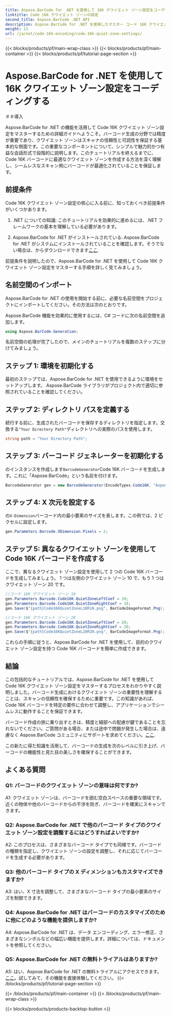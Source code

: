 ```yaml
---
title: Aspose.BarCode for .NET を使用して 16K クワイエット ゾーン設定をコーディングする
linktitle: Code 16K クワイエット ゾーンの設定
second_title: Aspose.BarCode .NET API
description: Aspose.BarCode for .NET を使用したマスター コード 16K クワイエット ゾーン。信頼性の高いスキャンのためにバーコード設定をカスタマイズします。
weight: 11
url: /ja/net/code-16k-encoding/code-16k-quiet-zone-settings/
---
```


{{< blocks/products/pf/main-wrap-class >}}
{{< blocks/products/pf/main-container >}}
{{< blocks/products/pf/tutorial-page-section >}}

# Aspose.BarCode for .NET を使用して 16K クワイエット ゾーン設定をコーディングする

＃＃導入

Aspose.BarCode for .NET の機能を活用して Code 16K クワイエット ゾーン設定をマスターするための詳細ガイドへようこそ。バーコード生成の分野では精度が重要であり、クワイエット ゾーンはスキャナの信頼性と可読性を保証する基本的な側面です。この重要なコンポーネントについて、シンプルで魅力的かつ有益な会話形式で段階的に説明します。このチュートリアルを終えるまでに、Code 16K バーコードに最適なクワイエット ゾーンを作成する方法を深く理解し、シームレスなスキャン用にバーコードが最適化されていることを保証します。

## 前提条件

Code 16K クワイエット ゾーン設定の核心に入る前に、知っておくべき前提条件がいくつかあります。

1. .NET についての知識: このチュートリアルを効果的に進めるには、.NET フレームワークの基本を理解している必要があります。

2.  Aspose.BarCode for .NET がインストールされている: Aspose.BarCode for .NET がシステムにインストールされていることを確認します。そうでない場合は、からダウンロードできます[ここ](https://releases.aspose.com/barcode/net/).

前提条件を説明したので、Aspose.BarCode for .NET を使用して Code 16K クワイエット ゾーン設定をマスターする手順を詳しく見てみましょう。

## 名前空間のインポート

Aspose.BarCode for .NET の使用を開始する前に、必要な名前空間をプロジェクトにインポートしてください。その方法は次のとおりです。

Aspose.BarCode 機能を効果的に使用するには、C# コードに次の名前空間を追加します。

```csharp
using Aspose.BarCode.Generation;
```

名前空間の処理が完了したので、メインのチュートリアルを複数のステップに分けてみましょう。

## ステップ 1: 環境を初期化する

最初のステップでは、Aspose.BarCode for .NET を使用できるように環境をセットアップします。 Aspose.BarCode ライブラリがプロジェクト内で適切に参照されていることを確認してください。

## ステップ 2: ディレクトリ パスを定義する

続行する前に、生成されたバーコードを保存するディレクトリを指定します。交換する`"Your Directory Path"`ディレクトリへの実際のパスを使用します。

```csharp
string path = "Your Directory Path";
```

## ステップ 3: バーコード ジェネレーターを初期化する

のインスタンスを作成します`BarcodeGenerator`Code 16K バーコードを生成します。これに「Aspose.BarCode」という名前を付けます。

```csharp
BarcodeGenerator gen = new BarcodeGenerator(EncodeTypes.Code16K, "Aspose.BarCode");
```

## ステップ 4: X 次元を設定する

の`X-Dimension`バーコード内の最小要素のサイズを表します。この例では、2 ピクセルに設定します。

```csharp
gen.Parameters.Barcode.XDimension.Pixels = 2;
```

## ステップ 5: 異なるクワイエット ゾーンを使用して Code 16K バーコードを作成する

ここで、異なるクワイエット ゾーン設定を使用して 2 つの Code 16K バーコードを生成してみましょう。 1 つは左側のクワイエット ゾーン 10 で、もう 1 つはクワイエット ゾーン 20 です。

```csharp
//コード 16K クワイエット ゾーン 10
gen.Parameters.Barcode.Code16K.QuietZoneLeftCoef = 10;
gen.Parameters.Barcode.Code16K.QuietZoneRightCoef = 10;
gen.Save($"{path}Code16KQuietZoneL10R10.png", BarCodeImageFormat.Png);

//コード 16K クワイエット ゾーン 20
gen.Parameters.Barcode.Code16K.QuietZoneLeftCoef = 20;
gen.Parameters.Barcode.Code16K.QuietZoneRightCoef = 20;
gen.Save($"{path}Code16KQuietZoneL20R20.png", BarCodeImageFormat.Png);
```

これらの手順に従うと、Aspose.BarCode for .NET を使用して、目的のクワイエット ゾーン設定を持つ Code 16K バーコードを簡単に作成できます。

## 結論

この包括的なチュートリアルでは、Aspose.BarCode for .NET を使用して Code 16K クワイエット ゾーン設定をマスターするプロセスをわかりやすく説明しました。バーコード生成におけるクワイエット ゾーンの重要性を理解することは、スキャンの信頼性を確保するために重要です。この知識があれば、Code 16K バーコードを特定の要件に合わせて調整し、アプリケーションでシームレスに動作することを保証できます。

バーコード作成の旅に乗り出すときは、精度と細部への配慮が鍵であることを忘れないでください。ご質問がある場合、または途中で問題が発生した場合は、遠慮なく Aspose.BarCode コミュニティにサポートを求めてください。[ここ](https://forum.aspose.com/c/barcode/13).

この新たに得た知識を活用して、バーコードの生成を次のレベルに引き上げ、バーコードの機能性と見た目の美しさを確保することができます。

## よくある質問

### Q1: バーコードのクワイエット ゾーンの意味は何ですか?
   
A1: クワイエット ゾーンは、バーコードを囲む空白スペースの重要な領域です。近くの物体や他のバーコードからの干渉を防ぎ、バーコードを確実にスキャンできます。

### Q2: Aspose.BarCode for .NET で他のバーコード タイプのクワイエット ゾーン設定を調整するにはどうすればよいですか?

A2: このプロセスは、さまざまなバーコード タイプでも同様です。バーコードの種類を指定し、クワイエット ゾーンの設定を調整し、それに応じてバーコードを生成する必要があります。

### Q3: 他のバーコード タイプの X ディメンションもカスタマイズできますか?

A3: はい、X 寸法を調整して、さまざまなバーコード タイプの最小要素のサイズを制御できます。

### Q4: Aspose.BarCode for .NET はバーコードのカスタマイズのために他にどのような機能を提供しますか?

A4: Aspose.BarCode for .NET は、データ エンコーディング、エラー修正、さまざまなシンボルなどの幅広い機能を提供します。詳細については、ドキュメントを参照してください。

### Q5: Aspose.BarCode for .NET の無料トライアルはありますか?

 A5: はい、Aspose.BarCode for .NET の無料トライアルにアクセスできます。[ここ](https://releases.aspose.com/)。試してみて、その機能を直接体験してください。
{{< /blocks/products/pf/tutorial-page-section >}}

{{< /blocks/products/pf/main-container >}}
{{< /blocks/products/pf/main-wrap-class >}}

{{< blocks/products/products-backtop-button >}}
